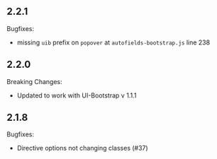 ## 2.2.1

Bugfixes:

 - missing `uib` prefix on `popover` at `autofields-bootstrap.js` line 238 

## 2.2.0

Breaking Changes:

 - Updated to work with UI-Bootstrap v 1.1.1

## 2.1.8

Bugfixes:

  - Directive options not changing classes (#37)
